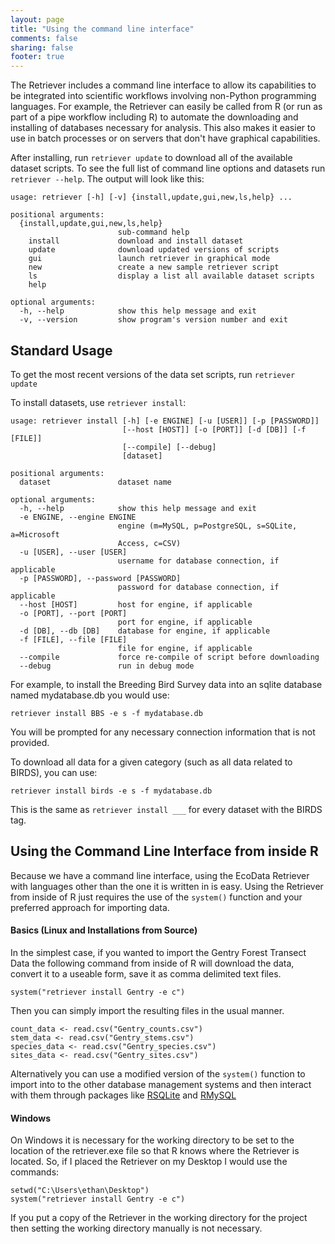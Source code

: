 ```yaml
---
layout: page
title: "Using the command line interface"
comments: false
sharing: false
footer: true
---
```


The Retriever includes a command line interface to allow its
capabilities to be integrated into scientific workflows involving
non-Python programming languages. For example, the Retriever can easily
be called from R (or run as part of a pipe workflow including R) to
automate the downloading and installing of databases necessary for
analysis. This also makes it easier to use in batch processes or on
servers that don't have graphical capabilities.

After installing, run `retriever update` to download all of the
available dataset scripts. To see the full list of command line options
and datasets run `retriever --help`. The output will look like this:

    usage: retriever [-h] [-v] {install,update,gui,new,ls,help} ...

    positional arguments:
      {install,update,gui,new,ls,help}
                            sub-command help
        install             download and install dataset
        update              download updated versions of scripts
        gui                 launch retriever in graphical mode
        new                 create a new sample retriever script
        ls                  display a list all available dataset scripts
        help

    optional arguments:
      -h, --help            show this help message and exit
      -v, --version         show program's version number and exit

## Standard Usage

To get the most recent versions of the data set scripts, run
`retriever update`

To install datasets, use `retriever install`:

    usage: retriever install [-h] [-e ENGINE] [-u [USER]] [-p [PASSWORD]]
                             [--host [HOST]] [-o [PORT]] [-d [DB]] [-f [FILE]]
                             [--compile] [--debug]
                             [dataset]

    positional arguments:
      dataset               dataset name

    optional arguments:
      -h, --help            show this help message and exit
      -e ENGINE, --engine ENGINE
                            engine (m=MySQL, p=PostgreSQL, s=SQLite, a=Microsoft
                            Access, c=CSV)
      -u [USER], --user [USER]
                            username for database connection, if applicable
      -p [PASSWORD], --password [PASSWORD]
                            password for database connection, if applicable
      --host [HOST]         host for engine, if applicable
      -o [PORT], --port [PORT]
                            port for engine, if applicable
      -d [DB], --db [DB]    database for engine, if applicable
      -f [FILE], --file [FILE]
                            file for engine, if applicable
      --compile             force re-compile of script before downloading
      --debug               run in debug mode

For example, to install the Breeding Bird Survey data into an sqlite
database named mydatabase.db you would use:

    retriever install BBS -e s -f mydatabase.db

You will be prompted for any necessary connection information that is
not provided.

To download all data for a given category (such as all data related to
BIRDS), you can use:

    retriever install birds -e s -f mydatabase.db

This is the same as `retriever install ___` for every dataset with the
BIRDS tag.

## Using the Command Line Interface from inside R

Because we have a command line interface, using the EcoData Retriever
with languages other than the one it is written in is easy. Using the
Retriever from inside of R just requires the use of the `system()`
function and your preferred approach for importing data.

#### Basics (Linux and Installations from Source)

In the simplest case, if you wanted to import the Gentry Forest Transect
Data the following command from inside of R will download the data,
convert it to a useable form, save it as comma delimited text files.

    system("retriever install Gentry -e c")

Then you can simply import the resulting files in the usual manner.

    count_data <- read.csv("Gentry_counts.csv")
    stem_data <- read.csv("Gentry_stems.csv")
    species_data <- read.csv("Gentry_species.csv")
    sites_data <- read.csv("Gentry_sites.csv")

Alternatively you can use a modified version of the `system()` function
to import into to the other database management systems and then
interact with them through packages like
[RSQLite](http://cran.r-project.org/web/packages/RSQLite/index.html) and
[RMySQL](http://cran.r-project.org/web/packages/RMySQL/index.html)

#### Windows

On Windows it is necessary for the working directory to be set to the
location of the retriever.exe file so that R knows where the Retriever
is located. So, if I placed the Retriever on my Desktop I would use the
commands:

    setwd("C:\Users\ethan\Desktop")
    system("retriever install Gentry -e c")

If you put a copy of the Retriever in the working directory for the
project then setting the working directory manually is not necessary.
